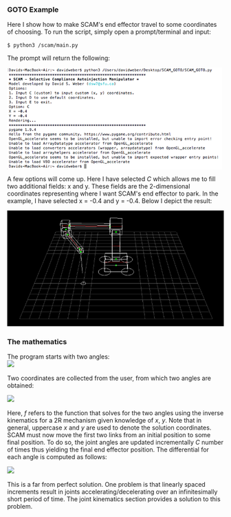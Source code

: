 ### GOTO Example  
Here I show how to make SCAM's end effector travel to some coordinates of choosing. To run the script, simply open a prompt/terminal and input:  
```
$ python3 /scam/main.py  
``` 
The prompt will return the following:  

<img src="https://github.com/dsw7/SCAM/blob/master/docs/scam_goto/example_UI.png" width="500" align=middle>  

A few options will come up. Here I have selected _C_ which allows me to fill two additional fields: x and y. These fields are the 2-dimensional coordinates representing where I want SCAM's end effector to park. In the example, I have selected x = -0.4 and y = -0.4. Below I depict the result:  

<img src="https://github.com/dsw7/SCAM/blob/master/docs/scam_goto/-0.4_-0.4.png">  

### The mathematics    
The program starts with two angles:  
<img src="https://latex.codecogs.com/gif.latex?%5Cbegin%7Balign*%7D%20%5Ctheta_i_1%20%3D%200%5E%5Ccirc%5C%5C%20%5Ctheta_i_2%20%3D%200%5E%5Ccirc%20%5Cend%7Balign%7D">  
<!---
\begin{align*} 
\theta_i_1 = 0^\circ\\
\theta_i_2 = 0^\circ
\end{align}
--->  

Two coordinates are collected from the user, from which two angles are obtained:  

<img src="https://latex.codecogs.com/gif.latex?%5Ctheta_1%2C%20%5Ctheta_2%20%3D%20f%28x%2C%20y%29">  

Here, _f_ refers to the function that solves for the two angles using the inverse kinematics for a 2R mechanism given knowledge of _x_, _y_. Note that in general, uppercase _x_ and _y_ are used to denote the solution coordinates. SCAM must now move the first two links from an initial position to some final position. To do so, the joint angles are updated incrementally _C_ number of times thus yielding the final end effector position. The differential for each angle is computed as follows:  

<!---
\begin{align*} 
\Delta\theta_1 = \frac{\theta_1 - \theta_i_1}{C}\\
\Delta\theta_2 = \frac{\theta_2 - \theta_i_2}{C}\\
\end{align}
--->  

<img src="https://latex.codecogs.com/gif.latex?%5Cbegin%7Balign*%7D%20%5CDelta%5Ctheta_1%20%3D%20%5Cfrac%7B%5Ctheta_1%20-%20%5Ctheta_i_1%7D%7BC%7D%5C%5C%20%5CDelta%5Ctheta_2%20%3D%20%5Cfrac%7B%5Ctheta_2%20-%20%5Ctheta_i_2%7D%7BC%7D%5C%5C%20%5Cend%7Balign%7D">

This is a far from perfect solution. One problem is that linearly spaced increments result in joints accelerating/decelerating over an infinitesimally short period of time. The joint kinematics section provides a solution to this problem.
